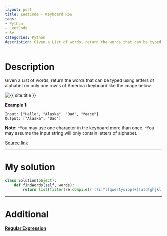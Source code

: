 ```yaml
---
layout: post
title: LeetCode - Keyboard Row
tags:
- Python
- LeetCode
- Re
categories: Python
description: Given a List of words, return the words that can be typed using letters of alphabet on only one row's of American keyboard like the image below.
---
```



# Description

Given a List of words, return the words that can be typed using letters of alphabet on only one row's of American keyboard like the image below.

<img src="/{{ site.assets }}/{{ site.imglogo.src }}" alt="{{ site.title }}" title="{{site.title }}"/>

**Example 1:**

```
Input: ["Hello", "Alaska", "Dad", "Peace"]
Output: ["Alaska", "Dad"]
```

**Note:**
-You may use one character in the keyboard more than once.
-You may assume the input string will only contain letters of alphabet.

[Source link](https://leetcode.com/problems/keyboard-row/#/description)

__________

# My solution

```python
class Solution(object):
    def findWords(self, words):
        return list(filter(re.compile(r'(?i)^([qwertyuiop]+|[asdfghjkl]+|[zxcvbnm]+)$'). match, words))

```

__________
# Additional

[**Regular Expression**](https://docs.python.org/3/library/re.html)
